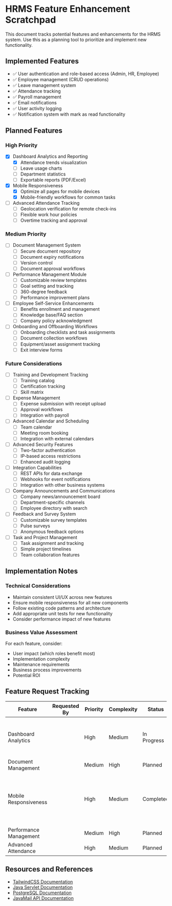 # HRMS Feature Enhancement Scratchpad

This document tracks potential features and enhancements for the HRMS system. Use this as a planning tool to prioritize and implement new functionality.

## Implemented Features
- ✅ User authentication and role-based access (Admin, HR, Employee)
- ✅ Employee management (CRUD operations)
- ✅ Leave management system
- ✅ Attendance tracking
- ✅ Payroll management
- ✅ Email notifications
- ✅ User activity logging
- ✅ Notification system with mark as read functionality

## Planned Features

### High Priority
- [x] Dashboard Analytics and Reporting
  - [x] Attendance trends visualization
  - [ ] Leave usage charts
  - [ ] Department statistics
  - [ ] Exportable reports (PDF/Excel)

- [x] Mobile Responsiveness
  - [x] Optimize all pages for mobile devices
  - [x] Mobile-friendly workflows for common tasks

- [ ] Advanced Attendance Tracking
  - [ ] Geolocation verification for remote check-ins
  - [ ] Flexible work hour policies
  - [ ] Overtime tracking and approval

### Medium Priority
- [ ] Document Management System
  - [ ] Secure document repository
  - [ ] Document expiry notifications
  - [ ] Version control
  - [ ] Document approval workflows

- [ ] Performance Management Module
  - [ ] Customizable review templates
  - [ ] Goal setting and tracking
  - [ ] 360-degree feedback
  - [ ] Performance improvement plans

- [ ] Employee Self-Service Enhancements
  - [ ] Benefits enrollment and management
  - [ ] Knowledge base/FAQ section
  - [ ] Company policy acknowledgment

- [ ] Onboarding and Offboarding Workflows
  - [ ] Onboarding checklists and task assignments
  - [ ] Document collection workflows
  - [ ] Equipment/asset assignment tracking
  - [ ] Exit interview forms

### Future Considerations
- [ ] Training and Development Tracking
  - [ ] Training catalog
  - [ ] Certification tracking
  - [ ] Skill matrix

- [ ] Expense Management
  - [ ] Expense submission with receipt upload
  - [ ] Approval workflows
  - [ ] Integration with payroll

- [ ] Advanced Calendar and Scheduling
  - [ ] Team calendar
  - [ ] Meeting room booking
  - [ ] Integration with external calendars

- [ ] Advanced Security Features
  - [ ] Two-factor authentication
  - [ ] IP-based access restrictions
  - [ ] Enhanced audit logging

- [ ] Integration Capabilities
  - [ ] REST APIs for data exchange
  - [ ] Webhooks for event notifications
  - [ ] Integration with other business systems

- [ ] Company Announcements and Communications
  - [ ] Company news/announcement board
  - [ ] Department-specific channels
  - [ ] Employee directory with search

- [ ] Feedback and Survey System
  - [ ] Customizable survey templates
  - [ ] Pulse surveys
  - [ ] Anonymous feedback options

- [ ] Task and Project Management
  - [ ] Task assignment and tracking
  - [ ] Simple project timelines
  - [ ] Team collaboration features

## Implementation Notes

### Technical Considerations
- Maintain consistent UI/UX across new features
- Ensure mobile responsiveness for all new components
- Follow existing code patterns and architecture
- Add appropriate unit tests for new functionality
- Consider performance impact of new features

### Business Value Assessment
For each feature, consider:
- User impact (which roles benefit most)
- Implementation complexity
- Maintenance requirements
- Business process improvements
- Potential ROI

## Feature Request Tracking

| Feature | Requested By | Priority | Complexity | Status | Notes |
|---------|-------------|----------|------------|--------|-------|
| Dashboard Analytics | | High | Medium | In Progress | Attendance analytics implemented for employee dashboard |
| Document Management | | Medium | High | Planned | |
| Mobile Responsiveness | | High | Medium | Completed | Improved layout, header, sidebar, and notification components for mobile devices |
| Performance Management | | Medium | High | Planned | |
| Advanced Attendance | | High | Medium | Planned | |

## Resources and References
- [TailwindCSS Documentation](https://tailwindcss.com/docs)
- [Java Servlet Documentation](https://jakarta.ee/specifications/servlet/)
- [PostgreSQL Documentation](https://www.postgresql.org/docs/)
- [JavaMail API Documentation](https://javaee.github.io/javamail/)
